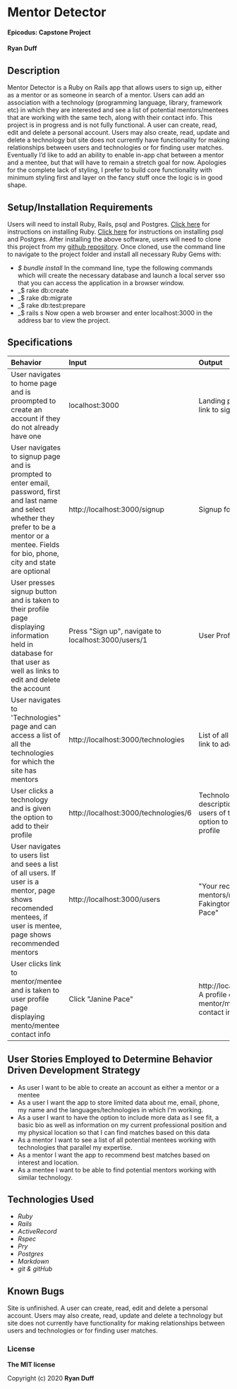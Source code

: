 # Mentor Detector

#### Epicodus: Capstone Project

#### Ryan Duff 

## Description
Mentor Detector is a Ruby on Rails app that allows users to sign up, either as a mentor or as someone in search of a mentor. Users can add an association with a technology (programming language, library, framework etc) in which they are interested and see a list of potential mentors/mentees that are working with the same tech, along with their contact info. This project is in progress and is not fully functional. A user can create, read, edit and delete a personal account. Users may also create, read, update and delete a technology but site does not currently have functionality for making relationships between users and technologies or for finding user matches. Eventually I’d like to add an ability to enable in-app chat between a mentor and a mentee, but that will have to remain a stretch goal for now. Apologies for the complete lack of styling, I prefer to build core functionality with minimum styling first and layer on the fancy stuff once the logic is in good shape.


## Setup/Installation Requirements
Users will need to install Ruby, Rails, psql and Postgres.
[Click here](https://www.ruby-lang.org/en/documentation/installation/) for instructions on installing Ruby.
[Click here](https://dataschool.com/learn-sql/how-to-start-a-postgresql-server-on-mac-os-x/) for instructions on installing psql and Postgres.
After installing the above software, users will need to clone this project from my [github repository](https://github.com/RyanDuff613/ruby_independent_project4.git). Once cloned, use the command line to navigate to the project folder and install all necessary Ruby Gems with: 
* _$ bundle install_
In the command line, type the following commands which will create the necessary database and launch a local server sso that you can access the application in a browser window.
* _$ rake db:create 
* _$ rake db:migrate
* _$ rake db:test:prepare
* _$ rails s
Now open a web browser and enter localhost:3000 in the address bar to view the project.

## Specifications

| Behavior       | Input         | Output  |
| :--- |:---| :---|
|User navigates to home page and is proompted to create an account if they do not already have one|localhost:3000|Landing page with signin form, link to signup page|
|User navigates to signup page and is prompted to enter email, password, first and last name and select whether they prefer to be a mentor or a mentee. Fields for bio, phone, city and state are optional|http://localhost:3000/signup|Signup form|
|User presses signup button and is taken to their profile page displaying information held in database for that user as well as links to edit and delete the account|Press "Sign up", navigate to localhost:3000/users/1|User Profile Page|
|User navigates to 'Technologies" page and can access a list of all the technologies for which the site has mentors|http://localhost:3000/technologies|List of all supprted technologies, link to add tech to list|
|User clicks a technology and is given the option to add to their profile|http://localhost:3000/technologies/6|Technology page with description of technology, list of users of the technology and option to add technology to user profile|
|User navigates to users list and sees a list of all users. If user is a mentor, page shows recomended mentees, if user is mentee, page shows recommended mentors| http://localhost:3000/users| "Your recommended mentors/mentees. Vee Fakington, Steve Jo, Janine Pace"|
User clicks link to mentor/mentee and is taken to user profile page displaying mento/mentee contact info|Click "Janine Pace"|http://localhost:3000/users/100: A profile of the recommended mentor/mentee that includes contact information|

## User Stories Employed to Determine Behavior Driven Development Strategy

* As user I want to be able to create an account as either a mentor or a mentee
* As a user I want the app to store limited data about me, email, phone, my name and the languages/technologies in which I'm working. 
* As a user I want to have the option to include more data as I see fit, a basic bio as well as information on my current professional position and my physical location so that I can find matches based on this data
* As a mentor I want to see a list of all potential mentees working with technologies that parallel my expertise.
* As a mentor I want the app to recommend best matches based on interest and location.
* As a mentee I want to be able to find potential mentors working with similar technology.

## Technologies Used
* _Ruby_
* _Rails_
* _ActiveRecord_
* _Rspec_
* _Pry_
* _Postgres_
* _Markdown_
* _git & gitHub_

## Known Bugs

Site is unfinished. A user can create, read, edit and delete a personal account. Users may also create, read, update and delete a technology but site does not currently have functionality for making relationships between users and technologies or for finding user matches.

### License

**The MIT license**

Copyright (c) 2020 **Ryan Duff**